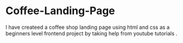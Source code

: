 # Coffee-Landing-Page

I have createed a coffee shop landing page using html and css as a beginners level frontend project by taking help from youtube tutorials .
